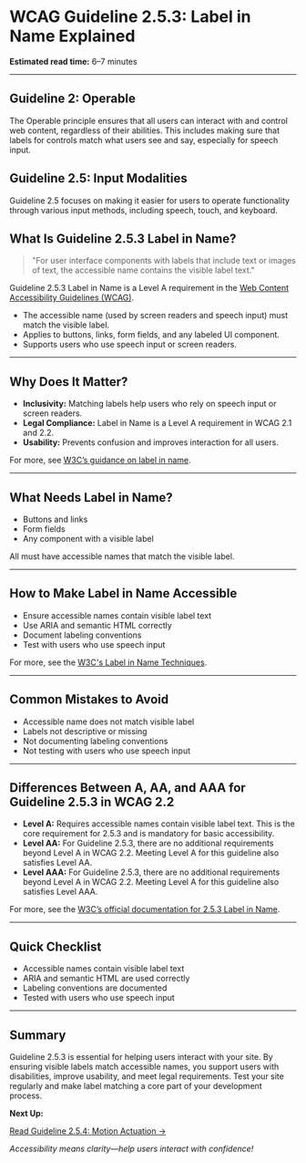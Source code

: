 <!--
title: WCAG Guideline 2.5.3: Label in Name Explained
series: Making the Web Accessible for All
description: A practical guide to WCAG Guideline 2.5.3 (Label in Name)—what it means, why it matters, and how to ensure visible labels match accessible names.
keywords: wcag 2.5.3, label in name, accessibility, web standards, digital inclusion
image: WCAG-Series-2-5-3.png
imageAlt: Blue text on yellow background saying, "Web Content Accessibiilty Guiedlines (WCAG) 2.5.3 Explained, Label in Name"
published: true
date: 2025-07-03
-->

# **WCAG Guideline 2.5.3: Label in Name Explained**

**Estimated read time:** 6–7 minutes

---

## **Guideline 2: Operable**

The Operable principle ensures that all users can interact with and control web content, regardless of their abilities. This includes making sure that labels for controls match what users see and say, especially for speech input.

## **Guideline 2.5: Input Modalities**

Guideline 2.5 focuses on making it easier for users to operate functionality through various input methods, including speech, touch, and keyboard.

## **What Is Guideline 2.5.3 Label in Name?**

<!-- [Illustration: User activating a button by voice command, label matches visible text] -->

> "For user interface components with labels that include text or images of text, the accessible name contains the visible label text."

Guideline 2.5.3 Label in Name is a Level A requirement in the [Web Content Accessibility Guidelines (WCAG)](https://www.w3.org/WAI/WCAG22/quickref/#label-in-name).

- The accessible name (used by screen readers and speech input) must match the visible label.
- Applies to buttons, links, form fields, and any labeled UI component.
- Supports users who use speech input or screen readers.

---

## **Why Does It Matter?**

<!-- [Infographic: User with speech input, matching label and accessible name] -->

- **Inclusivity:** Matching labels help users who rely on speech input or screen readers.
- **Legal Compliance:** Label in Name is a Level A requirement in WCAG 2.1 and 2.2.
- **Usability:** Prevents confusion and improves interaction for all users.

For more, see [W3C’s guidance on label in name](https://www.w3.org/WAI/WCAG22/Understanding/label-in-name.html).

---

## **What Needs Label in Name?**

<!-- [Grid: Buttons, links, form fields, all with matching labels] -->

- Buttons and links
- Form fields
- Any component with a visible label

All must have accessible names that match the visible label.

---

## **How to Make Label in Name Accessible**

<!-- [Side-by-side code snippets: Matching label and name, mismatched label]
[Example: Settings panel for labels] -->

- Ensure accessible names contain visible label text
- Use ARIA and semantic HTML correctly
- Document labeling conventions
- Test with users who use speech input

For more, see the [W3C's Label in Name Techniques](https://www.w3.org/WAI/WCAG22/Techniques/general/G208).

---

## **Common Mistakes to Avoid**

<!-- [Do/Don't graphic: Left side with matching label, right side with mismatched label] -->

- Accessible name does not match visible label
- Labels not descriptive or missing
- Not documenting labeling conventions
- Not testing with users who use speech input

---

## **Differences Between A, AA, and AAA for Guideline 2.5.3 in WCAG 2.2**

<!-- [Infographic: Three columns labeled A, AA, AAA with example requirements for each] -->

- **Level A:** Requires accessible names contain visible label text. This is the core requirement for 2.5.3 and is mandatory for basic accessibility.
- **Level AA:** For Guideline 2.5.3, there are no additional requirements beyond Level A in WCAG 2.2. Meeting Level A for this guideline also satisfies Level AA.
- **Level AAA:** For Guideline 2.5.3, there are no additional requirements beyond Level A in WCAG 2.2. Meeting Level A for this guideline also satisfies Level AAA.

For more, see the [W3C’s official documentation for 2.5.3 Label in Name](https://www.w3.org/WAI/WCAG22/Understanding/label-in-name.html).

---

## **Quick Checklist**

<!-- [Checklist graphic: Icons for each item (label, name, match, etc.)] -->

- Accessible names contain visible label text
- ARIA and semantic HTML are used correctly
- Labeling conventions are documented
- Tested with users who use speech input

---

## **Summary**

<!-- [Illustration: User activating a button by voice command] -->

Guideline 2.5.3 is essential for helping users interact with your site. By ensuring visible labels match accessible names, you support users with disabilities, improve usability, and meet legal requirements. Test your site regularly and make label matching a core part of your development process.

**Next Up:**

[Read Guideline 2.5.4: Motion Actuation →](WCAG-Guideline-2-5-4-Motion-Actuation-Explained)

*Accessibility means clarity—help users interact with confidence!*
